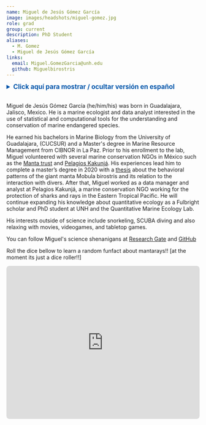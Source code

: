 ```yaml
---
name: Miguel de Jesús Gómez García 
image: images/headshots/miguel-gomez.jpg
role: grad
group: current
description: PhD Student
aliases:
  - M. Gomez
  - Miguel de Jesús Gómez García 
links:
  email: Miguel.GomezGarcia@unh.edu
  github: Miguelbirostris
---
```

<details>
  <summary style="font-weight: bold; color: #0055aa; font-size: 1.2em; cursor: pointer;">
    Click aquí para mostrar / ocultar versión en español
  </summary>

  <p style="margin-top: 10px;">

  
Miguel de Jesús Gómez García nació en Guadalajara, Jalisco, México. Es un biólogo marino y analista de datos interesado en el uso de herramientas computacionales para la conservación y manejo de especies marinas en peligro. 

Se graduó de la Licenciatura en Biología Marina en el CUCSUR de la Universidad de Guadalajara, e hizo su Maestría en Manejo y Conservación de Recursos Marinos en el CIBNOR, La Paz. Antes de unirse al laboratorio, Miguel realizó varios voluntariados con organizaciones no gubernamentales en México, entre las que destacan <a href="https://research.mantatrust.org/jesus-gomez-garcia-et-al-2021" target="_blank">Manta trust</a> y <a href="https://www.pelagioskakunja.org/miguel-gomez" target="_blank">Pelagios Kakunjá</a>. Sus experiencias lo llevaron a finalizar su maestría en 2020 con una
<a href="https://www.frontiersin.org/journals/marine-science/articles/10.3389/fmars.2021.639772/full"target="_blank">tesis</a> acerca de los patrones de comportamiento de la manta gigante, <i>Mobula birostris</i>, y sus interacciones con buzos. Posteriormente, Miguel ejerció como administrador y analista de datos en Pelagios Kakunjá, una ONG de conservación marina en el Pacífico Oriental tropical. Actualmente, Miguel es un becario Fulbright y busca expandir sus habilidades en ecología cuantitativa mediante sus estudios de Doctorado en UNH y el Laboratorio de Ecología Cuantitativa Marina (QMEL).

Sus intereses fuera de la ciencia incluyen el buceo con esnórquel y SCUBA, las películas, la animación, los videojuegos y los juegos de mesa. 

Sigue las ocurrencias científicas de Miguel en <a href="https://www.researchgate.net/profile/Miguel-Gomez-Garcia-2/research"target="_blank">Research Gate</a> y <a href="https://github.com/Miguelbirostris"target="_blank">GitHub</a>


  </p>

</details>

<br>

Miguel de Jesús Gómez García (he/him/his) was born in Guadalajara, Jalisco, Mexico. He is a marine ecologist and data analyst interested in the use of statistical and computational tools for the understanding and conservation of marine endangered species. 

He earned his bachelors in Marine Biology from the University of Guadalajara, (CUCSUR) and a Master's degree in Marine Resource Management from CIBNOR in La Paz. Prior to his enrollment to the lab, Miguel volunteered with several marine conservation NGOs in México such as the [Manta trust](https://research.mantatrust.org/jesus-gomez-garcia-et-al-2021) and [Pelagios Kakunjá](https://www.pelagioskakunja.org/miguel-gomez). His experiences lead him to complete a master’s degree in 2020 with a  [thesis](https://www.frontiersin.org/journals/marine-science/articles/10.3389/fmars.2021.639772/full) about the behavioral patterns of the giant manta Mobula birostris and its relation to the interaction with divers. After that, Miguel worked as a data manager and analyst at Pelagios Kakunjá, a marine conservation NGO working for the protection of sharks and rays in the Eastern Tropical Pacific. He will continue expanding his knowledge about quantitative ecology as a Fulbright scholar and PhD student at UNH and the Quantitative Marine Ecology Lab. 

His interests outside of science include snorkeling, SCUBA diving and also relaxing with movies, videogames, and tabletop games. 

You can follow Miguel's science shenanigans at [Research Gate](https://www.researchgate.net/profile/Miguel-Gomez-Garcia-2/research) and [GitHub](https://github.com/Miguelbirostris)

Roll the dice bellow to learn a random funfact about mantarays!! [at the moment its just a dice roller!!]

<iframe src="https://miguelbirostris.github.io/Dice-roller/" width="100%" height="400" style="border:none; border-radius: 8px;"></iframe>


